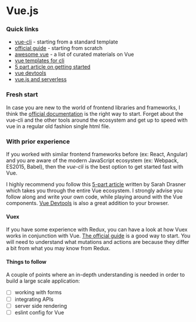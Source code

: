 # Vue.js

### Quick links
* [vue-cli](https://github.com/vuejs/vue-cli) - starting from a standard template
* [official guide](https://vuejs.org/v2/guide/) - starting from scratch
* [awesome vue](https://github.com/vuejs/awesome-vue) - a list of curated materials on Vue
* [vue templates for cli](https://github.com/vuejs-templates)
* [5 part article on getting started](https://css-tricks.com/guides/vue/)
* [vue devtools](https://github.com/vuejs/vue-devtools)
* [vue.js and serverless](https://css-tricks.com/creating-vue-js-serverless-checkout-part-one/)

### Fresh start
In case you are new to the world of frontend libraries and frameworks, I think the [official documentation](https://vuejs.org/v2/guide/) is the right way to start. Forget about the vue-cli and the other tools around the ecosystem and get up to speed with vue in a regular old fashion single html file.

### With prior experience
If you worked with similar frontend frameworks before (ex: React, Angular) and you are aware of the modern JavaScript ecosystem (ex: Webpack, ES2015, Babel), then the *vue-cli* is the best option to get started fast with Vue.

I highly recommend you follow this [5-part article](https://css-tricks.com/guides/vue/) written by Sarah Drasner which takes you through the entire Vue ecosystem. I strongly advise you follow along and write your own code, while playing around with the Vue components. [Vue Devtools](https://github.com/vuejs/vue-devtools) is also a great addition to your browser.

#### Vuex
If you have some experience with Redux, you can have a look at how Vuex works in conjunction with Vue. [The official guide](https://vuex.vuejs.org/en/) is a good way to start. You will need to understand what mutations and actions are because they differ a bit from what you may know from Redux.

#### Things to follow
A couple of points where an in-depth understanding is needed in order to build a large scale application:
* [ ] working with forms
* [ ] integrating APIs
* [ ] server side rendering
* [ ] eslint config for Vue
